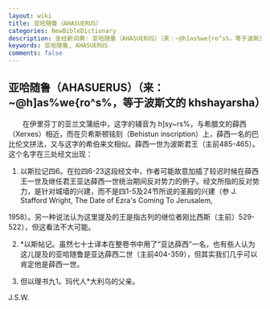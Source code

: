 ```yaml
---
layout: wiki
title: 亚哈随鲁（AHASUERUS）
categories: NewBibleDictionary
description: 圣经新词典: 亚哈随鲁（AHASUERUS）（来：~@h]as%we{ro^s%，等于波斯文的 khshayarsha）
keywords: 亚哈随鲁, AHASUERUS
comments: false
---
```


## 亚哈随鲁（AHASUERUS）（来：~@h]as%we{ro^s%，等于波斯文的 khshayarsha）

　　在伊里芬丁的亚兰文蒲纸中，这字的辅音为 h]sy~rs%，与希腊文的薛西（Xerxes）相近，而在贝希斯顿铭刻（Behistun inscription）上，薛西一名的巴比伦文拼法，又与这字的希伯来文相似。薛西一世为波斯君王（主前485-465）。这个名字在三处经文出现：

1. 以斯拉记四6。在拉四6-23这段经文中，作者可能故意加插了较迟时候在薛西王一世及继任君王亚达薛西一世统治期间反对势力的例子。经文所指的反对势力，是针对城墙的兴建，而不是四1-5及24节所说的圣殿的兴建（参 J. Stafford Wright, The Date of Ezra's Coming To Jerusalem,

1958）。另一种说法认为这里提及的王是指古列的继位者刚比西斯（主前）529-522），但这看法不大可能。

2. *以斯帖记。虽然七十士译本在整卷书中用了“亚达薛西”一名，也有些人认为这儿提及的亚哈随鲁是亚达薛西二世（主前404-359），但其实我们几乎可以肯定他是薛西一世。

3. 但以理书九1。玛代人*大利乌的父亲。

J.S.W.






